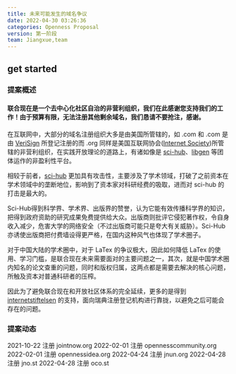 ```yaml
---
title: 未来可能发生的域名争议
date: 2022-04-30 03:26:36
categories: Openness Proposal
version: 第一阶段
team: Jiangxue,team
---
```

## get started
### 提案概述
#### 联合现在是一个去中心化社区自治的非营利组织，我们在此感谢您支持我们的工作！由于预算有限，无法注册其他剩余域名，我们恳请不要抢注，感谢。

在互联网中，大部分的域名注册组织大多是由美国所管辖的，如 .com 和 .com 是由 [VeriSign](https://www.verisign.com/) 所登记注册的而 .org 同样是美国互联网协会([Internet Society](https://www.internetsociety.org/))所管辖的非营利组织，在实践开放理论的道路上，有诸如像是 [sci-hub](https://sci-hub.st/)、[libgen](https://libgen.is/) 等团体运作的非盈利性平台。

相较于前者，[sci-hub](https://sci-hub.st/) 更加具有攻击性，主要涉及了学术领域，打破了之前资本在学术领域中的垄断地位，影响到了资本家对科研经费的吸取，进而对 sci-hub 的打击是最大的。

Sci-Hub得到科学界、学术界、出版界的赞誉，认为它能有效传播科学界的知识，把得到政府资助的研究成果免费提供给大众。出版商则批评它侵犯著作权，令自身收入减少，危害大学的网络安全（不过出版商可能只是夸大有关威胁）。Sci-Hub亦诱使出版商把付费墙设得更严格，在国内这种风气也体现了学术圈子。

对于中国大陆的学术圈中，对于 LaTex 的争议极大，因此如何降低 LaTex 的使用、学习门槛，是联合现在未来需要面对的主要问题之一，其次，就是中国学术圈内知名的论文查重的问题，同时和版权归属，这两点都是需要去解决的核心问题，所触及资本对普通科研者的压榨。

因此为了避免联合现在和开放社区体系的完全延续，更多的是得到 [internetstiftelsen](https://internetstiftelsen.se/) 的支持，面向瑞典注册登记机构进行靠拢，以避免之后可能会存在的问题。 

### 提案动态
2021-10-22 注册 jointnow.org
2022-02-01 注册 opennesscommunity.org
2022-02-01 注册 opennessidea.org
2022-04-24 注册 jnun.org
2022-04-28 注册 jno.st
2022-04-28 注册 oco.st